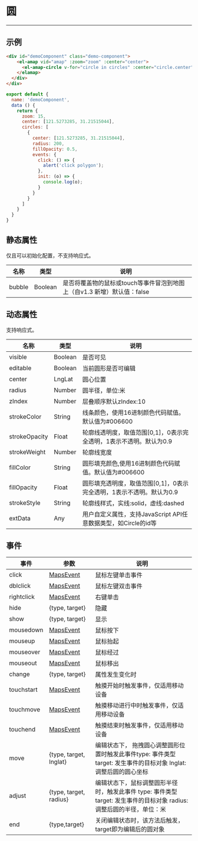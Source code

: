 # 圆

---

## 示例

```html
<div id="demoComponent" class="demo-component">
    <el-amap vid="amap" :zoom="zoom" :center="center">
      <el-amap-circle v-for="circle in circles" :center="circle.center" :radius="circle.radius" :fillOpacity="circle.fillOpacity" :events="circle.events"></el-amap-circle>
    </elamap>
  </div>
</div>
```

```javascript
export default {
  name: 'demoComponent',
  data () {
    return {
      zoom: 15,
      center: [121.5273285, 31.21515044],
      circles: [
        {
          center: [121.5273285, 31.21515044],
          radius: 200,
          fillOpacity: 0.5,
          events: {
            click: () => {
              alert('click polygon');
            },
            init: (o) => {
              console.log(o);
            }
          }
        }
      ]
    }
  }
}
```
<demo></demo>
<script>
import Demo from 'demos/circle.vue';
export default {
  components: {
    Demo
  }
}
</script>


## 静态属性
仅且可以初始化配置，不支持响应式。

名称 | 类型 | 说明
---|---|---|
bubble | Boolean | 是否将覆盖物的鼠标或touch等事件冒泡到地图上（自v1.3 新增）默认值：false

## 动态属性
支持响应式。

名称 | 类型 | 说明
---|---|---|
visible | Boolean | 是否可见
editable | Boolean | 当前圆形是否可编辑
center | LngLat | 圆心位置
radius | Number | 圆半径，单位:米
zIndex | Number | 层叠顺序默认zIndex:10
strokeColor | String | 线条颜色，使用16进制颜色代码赋值。默认值为#006600
strokeOpacity | Float | 轮廓线透明度，取值范围[0,1]，0表示完全透明，1表示不透明。默认为0.9
strokeWeight | Number | 轮廓线宽度
fillColor | String | 圆形填充颜色,使用16进制颜色代码赋值。默认值为#006600
fillOpacity | Float | 圆形填充透明度，取值范围[0,1]，0表示完全透明，1表示不透明。默认为0.9
strokeStyle | String | 轮廓线样式，实线:solid，虚线:dashed
extData | Any | 用户自定义属性，支持JavaScript API任意数据类型，如Circle的id等

## 事件

事件 | 参数 | 说明
---|---|---|
click | [MapsEvent](http://lbs.amap.com/api/javascript-api/reference/event/#MapsEvent) | 鼠标左键单击事件
dblclick | [MapsEvent](http://lbs.amap.com/api/javascript-api/reference/event/#MapsEvent) | 鼠标左键双击事件
rightclick | [MapsEvent](http://lbs.amap.com/api/javascript-api/reference/event/#MapsEvent) | 右键单击
hide | {type, target} | 隐藏
show | {type, target} | 显示
mousedown | [MapsEvent](http://lbs.amap.com/api/javascript-api/reference/event/#MapsEvent) | 鼠标按下
mouseup | [MapsEvent](http://lbs.amap.com/api/javascript-api/reference/event/#MapsEvent) | 鼠标抬起
mouseover | [MapsEvent](http://lbs.amap.com/api/javascript-api/reference/event/#MapsEvent) | 鼠标经过
mouseout | [MapsEvent](http://lbs.amap.com/api/javascript-api/reference/event/#MapsEvent) | 鼠标移出
change | {type, target} | 属性发生变化时
touchstart | [MapsEvent](http://lbs.amap.com/api/javascript-api/reference/event/#MapsEvent) | 触摸开始时触发事件，仅适用移动设备
touchmove | [MapsEvent](http://lbs.amap.com/api/javascript-api/reference/event/#MapsEvent) | 触摸移动进行中时触发事件，仅适用移动设备
touchend | [MapsEvent](http://lbs.amap.com/api/javascript-api/reference/event/#MapsEvent) | 触摸结束时触发事件，仅适用移动设备
move | {type, target, lnglat}	|编辑状态下， 拖拽圆心调整圆形位置时触发此事件type: 事件类型 target: 发生事件的目标对象 lnglat: 调整后圆的圆心坐标
adjust | 	{type, target, radius} |	编辑状态下，鼠标调整圆形半径时，触发此事件 type: 事件类型  target: 发生事件的目标对象 radius: 调整后圆的半径，单位：米
end | {type,target}| 关闭编辑状态时，该方法后触发，target即为编辑后的圆对象
